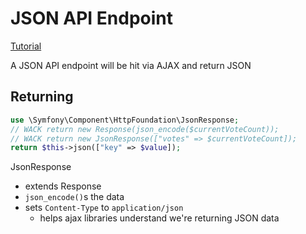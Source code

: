# JSON API Endpoint

[Tutorial](https://symfonycasts.com/screencast/api-platform)

A JSON API endpoint will be hit via AJAX and return JSON

## Returning

```php
use \Symfony\Component\HttpFoundation\JsonResponse;
// WACK return new Response(json_encode($currentVoteCount));
// WACK return new JsonResponse(["votes" => $currentVoteCount]);
return $this->json(["key" => $value]);
```

JsonResponse
- extends Response
- `json_encode()`s the data
- sets `Content-Type` to `application/json`
  - helps ajax libraries understand we're returning JSON data